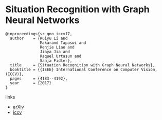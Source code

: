 # Situation Recognition with Graph Neural Networks

```
@inproceedings{sr_gnn_iccv17,
  author    = {Ruiyu Li and
               Makarand Tapaswi and
               Renjie Liao and
               Jiaya Jia and
               Raquel Urtasun and
               Sanja Fidler},
  title     = {Situation Recognition with Graph Neural Networks},
  booktitle = {{IEEE} International Conference on Computer Vision, (ICCV)},
  pages     = {4183--4192},
  year      = {2017}
}
```

links
 - [arXiv](https://arxiv.org/abs/1708.04320)
 - [iccv](http://openaccess.thecvf.com/content_iccv_2017/html/Li_Situation_Recognition_With_ICCV_2017_paper.html)
